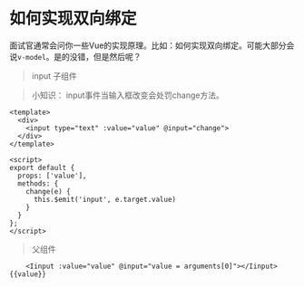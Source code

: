 # 如何实现双向绑定

面试官通常会问你一些Vue的实现原理。比如：如何实现双向绑定。可能大部分会说`v-model`。是的没错，但是然后呢？

> input 子组件

> 小知识： input事件当输入框改变会处罚change方法。
 
```vue
<template>
  <div>
    <input type="text" :value="value" @input="change">
  </div>
</template>

<script>
export default {
  props: ['value'],
  methods: {
    change(e) {
      this.$emit('input', e.target.value)
    }
  }
};
</script>

```

> 父组件

```vue
    <Iinput :value="value" @input="value = arguments[0]"></Iinput>{{value}}
```